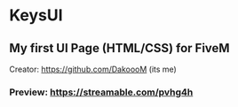 # KeysUI

## My first UI Page (HTML/CSS) for FiveM

Creator: https://github.com/DakoooM (its me)

### Preview:  https://streamable.com/pvhg4h
